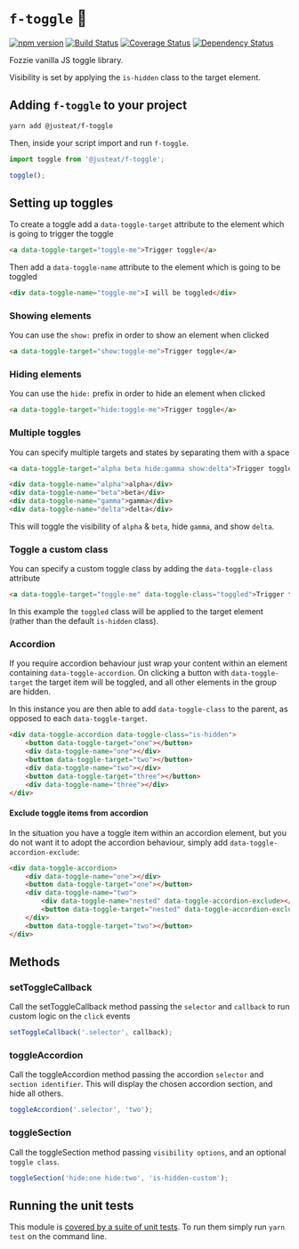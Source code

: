 # `f-toggle` :bear:

[![npm version](https://badge.fury.io/js/%40justeat%2Ff-toggle.svg)](https://badge.fury.io/js/%40justeat%2Ff-toggle)
[![Build Status](https://travis-ci.org/justeat/f-toggle.svg)](https://travis-ci.org/justeat/f-toggle)
[![Coverage Status](https://coveralls.io/repos/github/justeat/f-toggle/badge.svg)](https://coveralls.io/github/justeat/f-toggle)
[![Dependency Status](https://gemnasium.com/badges/github.com/justeat/f-toggle.svg)](https://gemnasium.com/github.com/justeat/f-toggle)

Fozzie vanilla JS toggle library.

Visibility is set by applying the `is-hidden` class to the target element.

## Adding `f-toggle` to your project

```bash
yarn add @justeat/f-toggle
```

Then, inside your script import and run `f-toggle`.

```js
import toggle from '@justeat/f-toggle';

toggle();
```

## Setting up toggles

To create a toggle add a `data-toggle-target` attribute to the element which is going to trigger the toggle

```html
<a data-toggle-target="toggle-me">Trigger toggle</a>
```

Then add a `data-toggle-name` attribute to the element which is going to be toggled

```html
<div data-toggle-name="toggle-me">I will be toggled</div>
```

### Showing elements

You can use the `show:` prefix in order to show an element when clicked

```html
<a data-toggle-target="show:toggle-me">Trigger toggle</a>
```

### Hiding elements

You can use the `hide:` prefix in order to hide an element when clicked

```html
<a data-toggle-target="hide:toggle-me">Trigger toggle</a>
```

### Multiple toggles

You can specify multiple targets and states by separating them with a space

```html
<a data-toggle-target="alpha beta hide:gamma show:delta">Trigger toggle</a>

<div data-toggle-name="alpha">alpha</div>
<div data-toggle-name="beta">beta</div>
<div data-toggle-name="gamma">gamma</div>
<div data-toggle-name="delta">delta</div>
```

This will toggle the visibility of `alpha` & `beta`, hide `gamma`, and show `delta`.

### Toggle a custom class

You can specify a custom toggle class by adding the `data-toggle-class` attribute

```html
<a data-toggle-target="toggle-me" data-toggle-class="toggled">Trigger toggle</a>
```

In this example the `toggled` class will be applied to the target element (rather than the default `is-hidden` class).

### Accordion

If you require accordion behaviour just wrap your content within an element containing `data-toggle-accordion`. 
On clicking a button with `data-toggle-target` the target item will be toggled, and all other elements in the group 
are hidden.

In this instance you are then able to add `data-toggle-class` to the parent, as opposed to each `data-toggle-target`.

```html
<div data-toggle-accordion data-toggle-class="is-hidden">
    <button data-toggle-target="one"></button>
    <div data-toggle-name="one"></div>
    <button data-toggle-target="two"></button>
    <div data-toggle-name="two"></div>
    <button data-toggle-target="three"></button>
    <div data-toggle-name="three"></div>
</div>
```

#### Exclude toggle items from accordion

In the situation you have a toggle item within an accordion element, but you do not want it to adopt the accordion 
behaviour, simply add `data-toggle-accordion-exclude`:

```html
<div data-toggle-accordion>
    <div data-toggle-name="one"></div>
    <button data-toggle-target="one"></button>
    <div data-toggle-name="two">
        <div data-toggle-name="nested" data-toggle-accordion-exclude></div>
        <button data-toggle-target="nested" data-toggle-accordion-exclude></button>
    </div>
    <button data-toggle-target="two"></button>
</div>
```

## Methods

### setToggleCallback

Call the setToggleCallback method passing the `selector` and `callback` to run custom logic on the `click` events

```javascript
setToggleCallback('.selector', callback);
````

### toggleAccordion

Call the toggleAccordion method passing the accordion `selector` and `section identifier`. This will display the
chosen accordion section, and hide all others.

```javascript
toggleAccordion('.selector', 'two');
````

### toggleSection

Call the toggleSection method passing `visibility options`, and an optional `toggle class`.

```javascript
toggleSection('hide:one hide:two', 'is-hidden-custom');
````

## Running the unit tests

This module is [covered by a suite of unit tests](test). To run them simply run `yarn test` on the command line.
